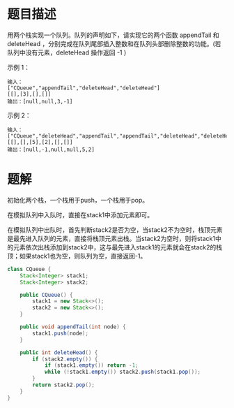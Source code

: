 # 题目描述

用两个栈实现一个队列。队列的声明如下，请实现它的两个函数 appendTail 和 deleteHead ，分别完成在队列尾部插入整数和在队列头部删除整数的功能。(若队列中没有元素，deleteHead 操作返回 -1 )

示例 1：

```
输入：
["CQueue","appendTail","deleteHead","deleteHead"]
[[],[3],[],[]]
输出：[null,null,3,-1]
```


示例 2：

```
输入：
["CQueue","deleteHead","appendTail","appendTail","deleteHead","deleteHead"]
[[],[],[5],[2],[],[]]
输出：[null,-1,null,null,5,2]
```

# 题解

初始化两个栈，一个栈用于push，一个栈用于pop。

在模拟队列中入队时，直接在stack1中添加元素即可。

在模拟队列中出队时，首先判断stack2是否为空，当stack2不为空时，栈顶元素是最先进入队列的元素，直接将栈顶元素出栈。当stack2为空时，则将stack1中的元素依次出栈添加到stack2中，这与最先进入stack1的元素就会在stack2的栈顶；如果stack1也为空，则队列为空，直接返回-1。

```java
class CQueue {
    Stack<Integer> stack1;
    Stack<Integer> stack2;

    public CQueue() {
        stack1 = new Stack<>();
        stack2 = new Stack<>();
    }

    public void appendTail(int node) {
        stack1.push(node);
    }

    public int deleteHead() {
        if (stack2.empty()) {
            if (stack1.empty()) return -1;
            while (!stack1.empty()) stack2.push(stack1.pop());
        }
        return stack2.pop();
    }
}
```
